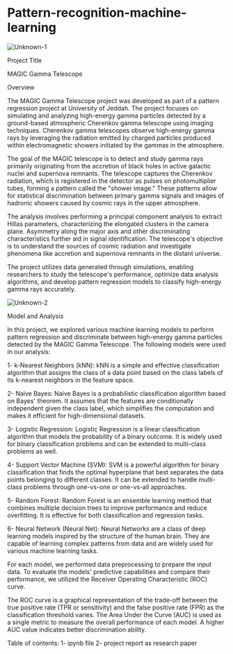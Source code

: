 # Pattern-recognition-machine-learning


![Unknown-1](https://github.com/Ramahalharbi/Pattern-recognition-machine-learning/assets/139393175/f414d31a-1a9c-44d3-b9b8-807b766b8ce2)



Project Title

MAGIC Gamma Telescope

Overview

The MAGIC Gamma Telescope project was developed as part of a pattern regression project at University of Jeddah. The project focuses on simulating and analyzing high-energy gamma particles detected by a ground-based atmospheric Cherenkov gamma telescope using imaging techniques. Cherenkov gamma telescopes observe high-energy gamma rays by leveraging the radiation emitted by charged particles produced within electromagnetic showers initiated by the gammas in the atmosphere.

The goal of the MAGIC telescope is to detect and study gamma rays primarily originating from the accretion of black holes in active galactic nuclei and supernova remnants. The telescope captures the Cherenkov radiation, which is registered in the detector as pulses on photomultiplier tubes, forming a pattern called the "shower image." These patterns allow for statistical discrimination between primary gamma signals and images of hadronic showers caused by cosmic rays in the upper atmosphere.

The analysis involves performing a principal component analysis to extract Hillas parameters, characterizing the elongated clusters in the camera plane. Asymmetry along the major axis and other discriminating characteristics further aid in signal identification. The telescope's objective is to understand the sources of cosmic radiation and investigate phenomena like accretion and supernova remnants in the distant universe.

The project utilizes data generated through simulations, enabling researchers to study the telescope's performance, optimize data analysis algorithms, and develop pattern regression models to classify high-energy gamma rays accurately.

![Unknown-2](https://github.com/Ramahalharbi/Pattern-recognition-machine-learning/assets/139393175/1cff55a6-c163-4f04-8755-749f7c1312fd)



Model and Analysis

In this project, we explored various machine learning models to perform pattern regression and discriminate between high-energy gamma particles detected by the MAGIC Gamma Telescope. The following models were used in our analysis:

1- k-Nearest Neighbors (kNN): kNN is a simple and effective classification algorithm that assigns the class of a data point based on the class labels of its k-nearest neighbors in the feature space.

2- Naive Bayes: Naive Bayes is a probabilistic classification algorithm based on Bayes' theorem. It assumes that the features are conditionally independent given the class label, which simplifies the computation and makes it efficient for high-dimensional datasets.

3- Logistic Regression: Logistic Regression is a linear classification algorithm that models the probability of a binary outcome. It is widely used for binary classification problems and can be extended to multi-class problems as well.

4- Support Vector Machine (SVM): SVM is a powerful algorithm for binary classification that finds the optimal hyperplane that best separates the data points belonging to different classes. It can be extended to handle multi-class problems through one-vs-one or one-vs-all approaches.

5- Random Forest: Random Forest is an ensemble learning method that combines multiple decision trees to improve performance and reduce overfitting. It is effective for both classification and regression tasks.

6- Neural Network (Neural Net): Neural Networks are a class of deep learning models inspired by the structure of the human brain. They are capable of learning complex patterns from data and are widely used for various machine learning tasks.

For each model, we performed data preprocessing  to prepare the input data. To evaluate the models' predictive capabilities and compare their performance, we utilized the Receiver Operating Characteristic (ROC) curve.

The ROC curve is a graphical representation of the trade-off between the true positive rate (TPR or sensitivity) and the false positive rate (FPR) as the classification threshold varies. The Area Under the Curve (AUC) is used as a single metric to measure the overall performance of each model. A higher AUC value indicates better discrimination ability.

Table of contents:
1- ipynb file 
2- project report as research paper


